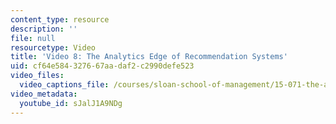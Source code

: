 ```yaml
---
content_type: resource
description: ''
file: null
resourcetype: Video
title: 'Video 8: The Analytics Edge of Recommendation Systems'
uid: cf64e584-3276-67aa-daf2-c2990defe523
video_files:
  video_captions_file: /courses/sloan-school-of-management/15-071-the-analytics-edge-spring-2017/clustering/recommendations-worth-a-million-an-introduction-to-clustering/video-8-the-analytics-edge-of-recommendation-systems/video-8-the-analytics-edge-of-recommendation-systems-0/sJalJ1A9NDg.vtt
video_metadata:
  youtube_id: sJalJ1A9NDg
---
```

